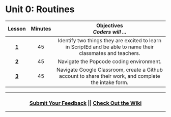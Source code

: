 # Unit 0: Routines
|Lesson|Minutes|Objectives <br> *Coders will ...*|
|:-------:|:-------:|:-------:|
|[**1**](https://docs.google.com/presentation/d/1kMPeFzEKDjG_EmWg4rQvqpi0pKBSe3r8CmzcvdX-l-c/edit)|45| Identify two things they are excited to learn in ScriptEd and be able to name their classmates and teachers.
|[**2**](https://docs.google.com/presentation/d/108pEQLvRWS2K1feUDO0HxapxZ30d_eyTw1pQ0414Y0s/edit)|45|Navigate the Popcode coding environment. 
|[**3**](https://docs.google.com/presentation/d/1BAqdRqQ2QF29reT9I1AEOHlNm91YaDg7ee10KDIiY28/edit)|45| Navigate Google Classroom, create a Github account to share their work, and complete the intake form.

----
<h3 align="center"><a href="https://docs.google.com/forms/d/e/1FAIpQLSeLpI-m6UKvIxk97F8R1iidFRaYXJ3dfcUuIjx2Pz0WMfO1SA/viewform">Submit Your Feedback</a> || <a href="https://github.com/ScriptEdcurriculum/curriculum18-19/wiki">Check Out the Wiki</a> </h3>

----

